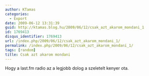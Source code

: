 ```yaml
---
author: KTamas
categories:
  - Export
date: 2009-06-12 13:31:39
guid: http://ktamas.blog.hu/2009/06/12/csak_azt_akarom_mondani_1
id: 1769413
disqus_identifier: 1769413
url: /index.php/2009/06/12/csak_azt_akarom_mondani_1/
permalink: /index.php/2009/06/12/csak_azt_akarom_mondani_1/
tags: [random]
title: Csak azt akarom mondani
---
```


Hogy a last.fm radio az a legjobb dolog a szeletelt kenyer ota.
